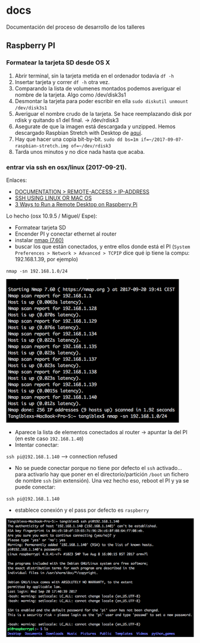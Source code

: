 # docs
Documentación del proceso de desarrollo de los talleres

## Raspberry PI

### Formatear la tarjeta SD desde OS X
1. Abrir terminal, sin la tarjeta metida en el ordenador todavía `df -h`
2. Insertar tarjeta y correr `df -h` otra vez.
3. Comparando la lista de volumenes montados podemos averiguar el nombre de la tarjeta. Algo como /dev/disk3s1
4. Desmontar la tarjeta para poder escribir en ella `sudo diskutil unmount /dev/disk3s1`
5. Averiguar el nombre crudo de la tarjeta. Se hace reemplazando disk por rdisk y quitando s1 del final. -> /dev/rdisk3
6. Asegurate de que la imagen está descargada y unzipped. Hemos descargado Raspbian Stretch with Desktop de [aquí](https://www.raspberrypi.org/downloads/raspbian/).
7. Hay que hacer una copia bit-by-bit. `sudo dd bs=1m if=~/2017-09-07-raspbian-stretch.img of=~/dev/rdisk3`
8. Tarda unos minutos y no dice nada hasta que acaba.

### entrar via ssh en osx/linux (2017-09-21).

Enlaces:

* [DOCUMENTATION > REMOTE-ACCESS > IP-ADDRESS](https://www.raspberrypi.org/documentation/remote-access/ip-address.md)
* [SSH USING LINUX OR MAC OS](https://www.raspberrypi.org/documentation/remote-access/ssh/unix.md)
* [3 Ways to Run a Remote Desktop on Raspberry Pi](https://eltechs.com/3-ways-to-run-a-remote-desktop-on-raspberry-pi/)

Lo hecho (osx 10.9.5 / Miguel/ Espe):

* Formatear tarjeta SD
* Encender PI y conectar ethernet al router
* instalar [nmap (7.60)](https://nmap.org/dist/nmap-7.60.dmg)
* buscar los que están conectados, y entre ellos donde está el PI (`System Preferences > Network > Advanced > TCPIP` dice qué ip tiene la compu: 192.168.1.39, por ejemplo) 

`nmap -sn 192.168.1.0/24`

![nmap list](/img/nmap.png)

* Aparece la lista de elementos conectados al router -> apuntar la del PI (en este caso `192.168.1.40`)
* Intentar conectar:

`ssh pi@192.168.1.140`  --> connection refused 

* No se puede conectar porque no tiene por defecto el `ssh` activado... para activarlo hay que poner en el directorio/partición `/boot` un fichero de nombre `ssh` (sin extensión). Una vez hecho eso, reboot el PI y ya se puede conectar:

`ssh pi@192.168.1.140`

* establece conexión y el pass por defecto es `raspberry`

![ssh](/img/ssh_pi.png)

